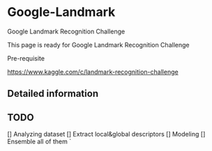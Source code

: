 # Google-Landmark
Google Landmark Recognition Challenge

This page is ready for Google Landmark Recognition Challenge



Pre-requisite

https://www.kaggle.com/c/landmark-recognition-challenge



## Detailed information


## TODO

[] Analyzing dataset
[] Extract local&global descriptors
[] Modeling
[] Ensemble all of them
`
